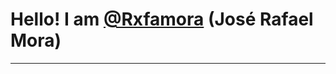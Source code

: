 # Hello! I am [@Rxfamora](http://https://github.com/Rxfamora "@Rxfamora") (José Rafael Mora)
------------

